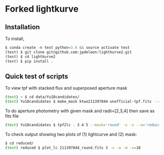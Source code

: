 # Forked lightkurve

## Installation
To install,
```python
$ conda create -n test python=3.6 && source activate test
(test) $ git clone git@github.com:jpdeleon/lightkurve2.git
(test) $ cd lightkurve2
(test) $ pip install .
```

## Quick test of scripts
To view tpf with stacked flux and superposed aperture mask
```bash
(test) ~ $ cd data/Yu18candidates/
(test) Yu18candidates $ make_mask ktwo211397844-unofficial-tpf.fits --r=4 --m='round' -s
```

To do aperture photometry with given mask and radii=[2,3,4] then save as fits file
```bash
(test) Yu18candidates $ tpf2lc . 3 4 5 --mask='round' -s -v --o='reduced'
```

To check output showing two plots of (1) lightcurve and (2) mask:
```bash
$ cd reduced/
(test) reduced $ plot_lc 211397844_round.fits 3 -v -a -m -s=10
```
